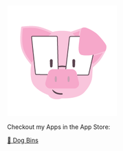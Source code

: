 ![Pig on a Hill Logo](https://github.com/Baza207/Baza207/raw/master/PoaH-2-256.png)

Checkout my Apps in the App Store:

[🐶 Dog Bins](https://apps.apple.com/app/apple-store/id538357667?pt=446643&ct=githubgithugithub&mt=8)
